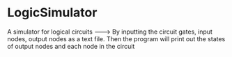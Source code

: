 # LogicSimulator
A simulator for logical circuits
---> By inputting the circuit gates, input nodes, output nodes as a text file. Then the program will print out the states of output nodes and each node in the circuit
